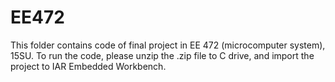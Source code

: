 # EE472
This folder contains code of final project in EE 472 (microcomputer system), 15SU.
To run the code, please unzip the .zip file to C drive, and import the project to IAR Embedded Workbench.
